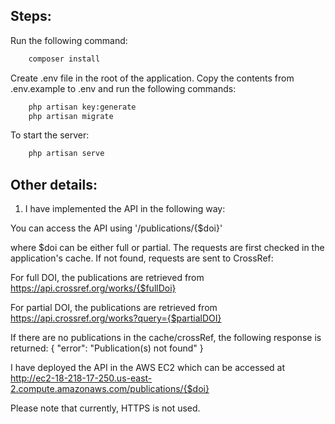 ## Steps:

Run the following command:
```bash
    composer install
```

Create .env file in the root of the application. Copy the contents from .env.example to .env and run the following commands:
```bash
    php artisan key:generate
    php artisan migrate
```

To start the server:
```bash
    php artisan serve
```

## Other details:
1. I have implemented the API in the following way:

You can access the API using '/publications/{$doi}'

where $doi can be either full or partial. The requests are first checked in the application's cache. If not found, requests are sent to CrossRef:

For full DOI, the publications are retrieved from 
https://api.crossref.org/works/{$fullDoi}

For partial DOI, the publications are retrieved from 
https://api.crossref.org/works?query={$partialDOI}

If there are no publications in the cache/crossRef, the following response is returned:
{
  "error": "Publication(s) not found"
}

I have deployed the API in the AWS EC2 which can be accessed at
http://ec2-18-218-17-250.us-east-2.compute.amazonaws.com/publications/{$doi}

Please note that currently, HTTPS is not used.
